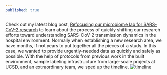 ```yaml
---
published: true
---
```

Check out my latest blog post, [Refocusing our microbiome lab for SARS-CoV-2 research](https://www.biotechniques.com/coronavirus-news/opinion_refocusing-our-microbiome-lab-for-sars-cov-2-research/) to learn about the process of quickly shifting our research efforts toward understanding SARS-CoV-2 transmission dynamics in the hospital environment. Normally when establishing a new research area, we have months, if not years to put together all the pieces of a study. In this case, we wanted to provide urgently-needed data as quickly and safely as possible. With the help of protocols from previous work in the built environment, sample labeling infrastructure from large-scale projects at UCSD, and an extraordinary team, we sped up the timeline.
![timeline]({{site.baseurl}}/_posts/timeline.jpg)

